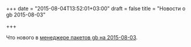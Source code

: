 +++
date = "2015-08-04T13:52:01+03:00"
draft = false
title = "Новости о gb 2015-08-03"

+++

<p>Что нового в&nbsp;<a href="http://getgb.io/news/whats-new-2015-08-03/">менеджере пакетов gb на 2015-08-03</a>.</p>

